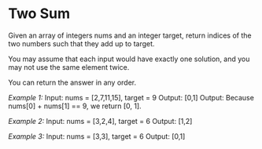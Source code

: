 # Two Sum


Given an array of integers nums and an integer target, return indices of the two numbers such that they add up to target.

You may assume that each input would have exactly one solution, and you may not use the same element twice.

You can return the answer in any order.

 

*Example 1:*
Input: nums = [2,7,11,15], target = 9
Output: [0,1]
Output: Because nums[0] + nums[1] == 9, we return [0, 1].

*Example 2:*
Input: nums = [3,2,4], target = 6
Output: [1,2]

*Example 3:*
Input: nums = [3,3], target = 6
Output: [0,1]
